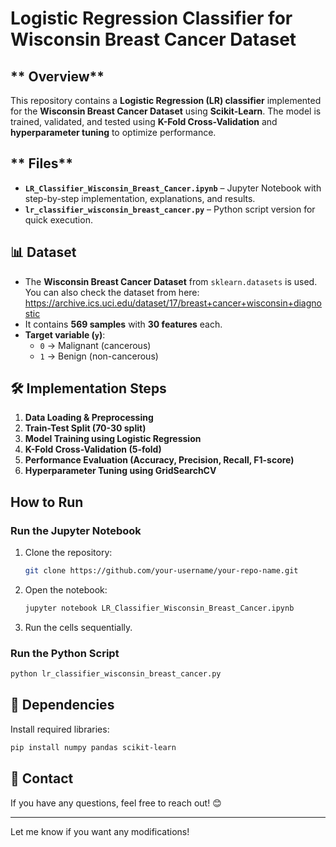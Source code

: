 

# **Logistic Regression Classifier for Wisconsin Breast Cancer Dataset**  

## ** Overview**  
This repository contains a **Logistic Regression (LR) classifier** implemented for the **Wisconsin Breast Cancer Dataset** using **Scikit-Learn**. The model is trained, validated, and tested using **K-Fold Cross-Validation** and **hyperparameter tuning** to optimize performance.  

## ** Files**  
- **`LR_Classifier_Wisconsin_Breast_Cancer.ipynb`** – Jupyter Notebook with step-by-step implementation, explanations, and results.  
- **`lr_classifier_wisconsin_breast_cancer.py`** – Python script version for quick execution.  

## **📊 Dataset**  
- The **Wisconsin Breast Cancer Dataset** from `sklearn.datasets` is used. You can also check the dataset from here: https://archive.ics.uci.edu/dataset/17/breast+cancer+wisconsin+diagnostic 
- It contains **569 samples** with **30 features** each.  
- **Target variable (`y`)**:  
  - `0` → Malignant (cancerous)  
  - `1` → Benign (non-cancerous)  

## **🛠️ Implementation Steps**  
1. **Data Loading & Preprocessing**  
2. **Train-Test Split (70-30 split)**  
3. **Model Training using Logistic Regression**  
4. **K-Fold Cross-Validation (5-fold)**  
5. **Performance Evaluation (Accuracy, Precision, Recall, F1-score)**  
6. **Hyperparameter Tuning using GridSearchCV**  


## **How to Run**  
### **Run the Jupyter Notebook**  
1. Clone the repository:  
   ```bash
   git clone https://github.com/your-username/your-repo-name.git
   ```
2. Open the notebook:  
   ```bash
   jupyter notebook LR_Classifier_Wisconsin_Breast_Cancer.ipynb
   ```
3. Run the cells sequentially.  

### **Run the Python Script**  
```bash
python lr_classifier_wisconsin_breast_cancer.py
```

## **📌 Dependencies**  
Install required libraries:  
```bash
pip install numpy pandas scikit-learn
```

## **📧 Contact**  
If you have any questions, feel free to reach out! 😊  

---

Let me know if you want any modifications! 
